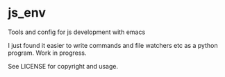 # js_env

Tools and config for js development with emacs

I just found it easier to write commands and file watchers etc as a python program. Work in progress.

See LICENSE for copyright and usage.
